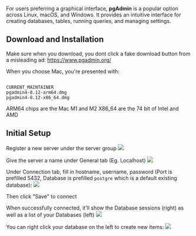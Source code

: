 
For users preferring a graphical interface, **pgAdmin** is a popular option across Linux, macOS, and Windows. It provides an intuitive interface for creating databases, tables, running queries, and managing settings.

## Download and Installation

Make sure when you download, you dont click a fake download button from a misleading ad:
https://www.pgadmin.org/

When you choose Mac, you're presented with:
```

CURRENT_MAINTAINER
pgadmin4-8.12-arm64.dmg
pgadmin4-8.12-x86_64.dmg
```

ARM64 chips are the Mac M1 and M2
X86_64 are the 74 bit of Intel and AMD

## Initial Setup

Register a new server under the server group
![](https://i.imgur.com/Kge3sX2.png)

Give the server a name under General tab (Eg. Localhost)
![](https://i.imgur.com/eHeJ2j9.png)

Under Connection tab, fill in hostname, username, password (Port is prefilled 5432, Database is prefilled `postgre` which is a default existing database):
![](https://i.imgur.com/4LxRKUw.png)

Then click "Save" to connect

When successfully connected, it'll show the Database sessions (right) as well as a list of your Databases (left)
![](https://i.imgur.com/9vY0BvL.png)

You can right click your database on the left to create new items:
![](https://i.imgur.com/ZJqJCxk.png)
